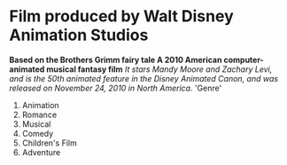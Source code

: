 # Film produced by Walt Disney Animation Studios
**Based on the Brothers Grimm fairy tale A 2010 American computer-animated musical fantasy film**
*It stars Mandy Moore and Zachary Levi, and is the 50th animated feature in the Disney Animated Canon, and was released on November 24, 2010 in North America.*
'Genre'
1. Animation
2. Romance
3. Musical
4. Comedy
5. Children's Film
6. Adventure
